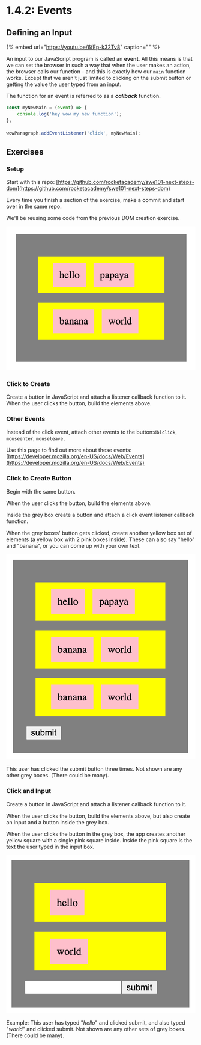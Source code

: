 # 1.4.2: Events

## Defining an Input

{% embed url="https://youtu.be/6fEp-k32Tv8" caption="" %}

An input to our JavaScript program is called an **event**. All this means is that we can set the browser in such a way that when the user makes an action, the browser calls our function - and this is exactly how our `main` function works. Except that we aren't just limited to clicking on the submit button or getting the value the user typed from an input.

The function for an event is referred to as a _**callback**_ function.

```javascript
const myNewMain = (event) => {
    console.log('hey wow my new function');
};

wowParagraph.addEventListener('click', myNewMain);
```

## Exercises

### Setup

Start with this repo: [https://github.com/rocketacademy/swe101-next-steps-dom](https://github.com/rocketacademy/swe101-next-steps-dom)

Every time you finish a section of the exercise, make a commit and start over in the same repo.

We'll be reusing some code from the previous DOM creation exercise.

![ss](../../.gitbook/assets/screen-shot-2020-09-29-at-6.52.58-pm.png)

### Click to Create

Create a button in JavaScript and attach a listener callback function to it. When the user clicks the button, build the elements above.

### Other Events

Instead of the click event, attach other events to the button:`dblclick`, `mouseenter`, `mouseleave.`

Use this page to find out more about these events: [https://developer.mozilla.org/en-US/docs/Web/Events](https://developer.mozilla.org/en-US/docs/Web/Events)

### Click to Create Button

Begin with the same button. 

When the user clicks the button, build the elements above.

Inside the grey box create a button and attach a click event listener callback function.

When the grey boxes' button gets clicked, create another yellow box set of elements \(a yellow box with 2 pink boxes inside\). These can also say "hello" and "banana", or you can come up with your own text.

![dd](../../.gitbook/assets/screen-shot-2020-10-15-at-5.49.12-pm.png)

This user has clicked the submit button three times. Not shown are any other grey boxes. \(There could be many\).

### **Click and Input**

Create a button in JavaScript and attach a listener callback function to it.

When the user clicks the button, build the elements above, but also create an input and a button inside the grey box.

When the user clicks the button in the grey box, the app creates another yellow square with a single pink square inside. Inside the pink square is the text the user typed in the input box.

![](../../.gitbook/assets/screen-shot-2020-10-15-at-5.27.39-pm.png)

Example: This user has typed "_hello_" and clicked submit, and also typed "_world_" and clicked submit. Not shown are any other sets of grey boxes. \(There could be many\).

